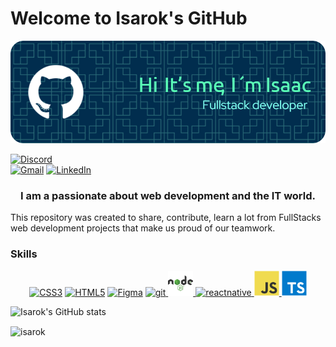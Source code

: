 # Welcome to Isarok's GitHub 

![Banner de Isarok](Banner.png)


[![Discord](https://img.shields.io/badge/Discord-%235865F2.svg?style=for-the-badge&logo=discord&logoColor=white)](isaarok)	
[![Gmail](https://img.shields.io/badge/Gmail-D14836?style=for-the-badge&logo=gmail&logoColor=white)](isaac.lucerito@gmail.com)
[![LinkedIn](https://img.shields.io/badge/linkedin-%230077B5.svg?style=for-the-badge&logo=linkedin&logoColor=white)](www.linkedin.com/in/isaac-garcía-romero-b73202a6)

<h3 align="center">I am a passionate about web development and the IT world.</h3>

<p>This repository was created to share, contribute, learn a lot from FullStacks web development projects that make us proud of our teamwork. </p>

### Skills
<p align="center">
 <a href="https://www.w3.org/TR/CSS/#css" target="_blank" rel="noreferrer"><img src="https://raw.githubusercontent.com/danielcranney/readme-generator/main/public/icons/skills/css3-colored.svg" width="36" height="36" alt="CSS3" /></a>
  <a href="https://developer.mozilla.org/en-US/docs/Glossary/HTML5" target="_blank" rel="noreferrer"><img src="https://raw.githubusercontent.com/danielcranney/readme-generator/main/public/icons/skills/html5-colored.svg" width="36" height="36" alt="HTML5" /></a>
   <a href="https://www.figma.com/" target="_blank" rel="noreferrer"><img src="https://raw.githubusercontent.com/danielcranney/readme-generator/main/public/icons/skills/figma-colored.svg" width="36" height="36" alt="Figma" /></a>
    <a href="https://git-scm.com/" target="_blank" rel="noreferrer"> <img src="https://www.vectorlogo.zone/logos/git-scm/git-scm-icon.svg" alt="git" width="40" height="40"/> </a> 
    <a href="https://nodejs.org" target="_blank" rel="noreferrer"> <img src="https://raw.githubusercontent.com/devicons/devicon/master/icons/nodejs/nodejs-original-wordmark.svg" alt="nodejs" width="40" height="40"/> </a> 
    <a href="https://reactnative.dev/" target="_blank" rel="noreferrer"> <img src="https://reactnative.dev/img/header_logo.svg" alt="reactnative" width="40" height="40"/> </a>
     <a href="https://developer.mozilla.org/en-US/docs/Web/JavaScript" target="_blank" rel="noreferrer"> <img src="https://raw.githubusercontent.com/devicons/devicon/master/icons/javascript/javascript-original.svg" alt="javascript" width="40" height="40"/> </a>  
    <a href="https://www.typescriptlang.org/" target="_blank" rel="noreferrer"> <img src="https://raw.githubusercontent.com/devicons/devicon/master/icons/typescript/typescript-original.svg" alt="typescript" width="40" height="40"/> </a> 
    </p>


![Isarok's GitHub stats](https://github-readme-stats.vercel.app/api?username=Isarok&theme=catppuccin_mocha&show_icons=true)

<p><img align="center" src="https://github-readme-stats.vercel.app/api/top-langs?username=isarok&show_icons=true&locale=en&layout=compact&theme=dark" alt="isarok" /></p>





























